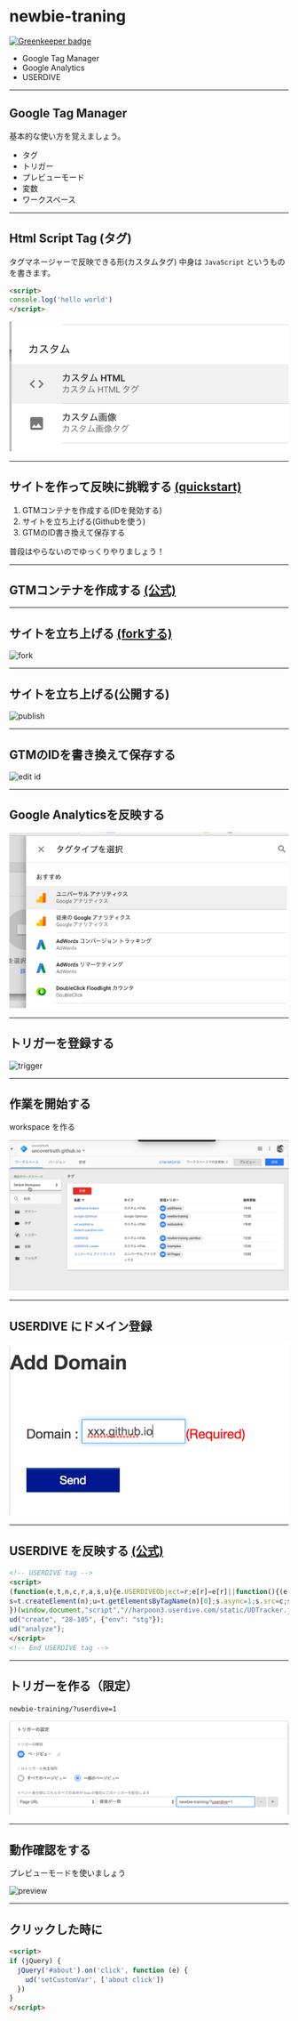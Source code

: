 # newbie-traning

[![Greenkeeper badge](https://badges.greenkeeper.io/uncovertruth/newbie-training.svg)](https://greenkeeper.io/)

- Google Tag Manager
- Google Analytics
- USERDIVE

---

## Google Tag Manager

基本的な使い方を覚えましょう。

- タグ
- トリガー
- プレビューモード
- 変数
- ワークスペース

----

## Html Script Tag (タグ)

タグマネージャーで反映できる形(カスタムタグ)
中身は `JavaScript` というものを書きます。

```html
<script>
console.log('hello world')
</script>
```

![image](./img/custom-html.png)

---

## サイトを作って反映に挑戦する [(quickstart)](https://developers.google.com/tag-manager/quickstart)

1. GTMコンテナを作成する(IDを発効する)
1. サイトを立ち上げる(Githubを使う)
1. GTMのID書き換えて保存する

普段はやらないのでゆっくりやりましょう！

----

## GTMコンテナを作成する [(公式)](https://support.google.com/tagmanager/answer/6103696?hl=ja#new)

----

## サイトを立ち上げる [(forkする)](https://github.com/uncovertruth/newbie-training)

![fork](./img/fork.gif)

----

## サイトを立ち上げる(公開する)

![publish](./img/publish.gif)

----

## GTMのIDを書き換えて保存する

![edit id](./img/edit-id.gif)

---

## Google Analyticsを反映する

![ga](./img/ga.png)

----

## トリガーを登録する

![trigger](./img/trigger.gif)

---

## 作業を開始する

workspace を作る

![workspace](./img/workspace.gif)

----

## USERDIVE にドメイン登録

![domain](./img/domain.png)

----

## USERDIVE を反映する [(公式)](http://docs.userdive.com/ja/web/devguide/javascript/)

```html
<!-- USERDIVE tag -->
<script>
(function(e,t,n,c,r,a,s,u){e.USERDIVEObject=r;e[r]=e[r]||function(){(e[r].queue=e[r].queue||[]).push(arguments)};
s=t.createElement(n);u=t.getElementsByTagName(n)[0];s.async=1;s.src=c;s.charset=a;u.parentNode.insertBefore(s,u)
})(window,document,"script","//harpoon3.userdive.com/static/UDTracker.js","ud","UTF-8");
ud("create", "28-105", {"env": "stg"});
ud("analyze");
</script>
<!-- End USERDIVE tag -->
```

----

## トリガーを作る（限定）

`newbie-training/?userdive=1`

![tregger create](./img/trigger-create.png)

----

## 動作確認をする

プレビューモードを使いましょう

![preview](./img/preview.gif)

----

## クリックした時に

```html
<script>
if (jQuery) {
  jQuery('#about').on('click', function (e) {
    ud('setCustomVar', ['about click'])
  })
}
</script>
```
